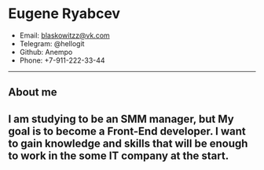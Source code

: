
# **Eugene Ryabcev**

* Email: blaskowitzz@vk.com
* Telegram: @hellogit
* Github: Anempo
* Phone: +7-911-222-33-44
----
## **About me**

I am studying to be an SMM manager, but
My goal is to become a Front-End developer.
I want to gain knowledge and skills that will be enough to work in the some IT company at the start.
----
